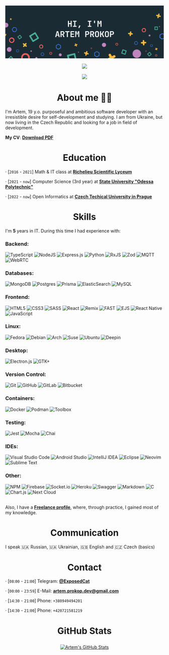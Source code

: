 [![Artem's GitHub Banner](./GitHubHeader.png)](https://github.com/exposedcat)  <!-- Banner by @braydoncoyer -->

<div align="center">
  
  <a href="https://t.me/ExposedCatDev">
    
  ![](https://img.shields.io/badge/Profile-Telegram-informational?style=for-the-badge&logo=telegram&logoColor=26A5E4&color=26A5E4)
    
  </a>
  <a href="https://www.reddit.com/user/ExposedCatDev">
    
  ![](https://img.shields.io/badge/Profile-Reddit-informational?style=for-the-badge&logo=reddit&logoColor=FF5700&color=FF5700)
  </a>
  
</div>

<h1 align="center">About me 👨‍💻</h1>
I'm Artem, 19 y.o. purposeful and ambitious software developer with an irresistible desire for self-development and studying.  
I am from Ukraine, but now living in the Czech Republic and looking for a job in field of development.  

<b>My CV</b>: <b><a href ="https://github.com/ExposedCat/ExposedCat/blob/main/Artem-Prokop-CV.pdf">Download PDF</a></b>

<h1 align="center">Education</h1>

· [`2016` - `2021`] Math & IT class at <b> <a href="http://rl.odessa.ua/index.php/en">Richelieu Scientific Lyceum</a> </b>  

· [`2021` - `now`] Computer Science (3rd year) at <b><a href="http://op.edu.ua/en">State University "Odessa Polytechnic"</a></b>  

· [`2022` - `now`] Open Informatics at <b><a href="http://cvut.cz">Czech Techical University in Prague</a></b>

<h1 align="center">Skills</h1>
I'm <b>5</b> years in IT. During this time I had experience with:
<h3>Backend:</h3>

![TypeScript](https://img.shields.io/badge/typescript-%23007ACC.svg?style=for-the-badge&logo=typescript&logoColor=white)
![NodeJS](https://img.shields.io/badge/node.js-6DA55F?style=for-the-badge&logo=node.js&logoColor=white)
![Express.js](https://img.shields.io/badge/express.js-%23404d59.svg?style=for-the-badge&logo=express&logoColor=%2361DAFB)
![Python](https://img.shields.io/badge/python-3670A0?style=for-the-badge&logo=python&logoColor=ffdd54)
![RxJS](https://img.shields.io/badge/rxjs-%23B7178C.svg?style=for-the-badge&logo=reactivex&logoColor=white)
![Zod](https://img.shields.io/badge/zod-%23102C53.svg?style=for-the-badge&logo=zorin&logoColor=white)
![MQTT](https://img.shields.io/badge/mqtt-%23660066.svg?style=for-the-badge&logo=mqtt&logoColor=white)
![WebRTC](https://img.shields.io/badge/webrtc-%23333333.svg?style=for-the-badge&logo=webrtc&logoColor=white)

<h3>Databases:</h3>

![MongoDB](https://img.shields.io/badge/MongoDB-%234ea94b.svg?style=for-the-badge&logo=mongodb&logoColor=white)
![Postgres](https://img.shields.io/badge/postgres-%23316192.svg?style=for-the-badge&logo=postgresql&logoColor=white)
![Prisma](https://img.shields.io/badge/MongoDB-%234ea94b.svg?style=for-the-badge&logo=mongodb&logoColor=white)
![ElasticSearch](https://img.shields.io/badge/-ElasticSearch-005571?style=for-the-badge&logo=elasticsearch)
![MySQL](https://img.shields.io/badge/mysql-%2300f.svg?style=for-the-badge&logo=mysql&logoColor=white)

<h3>Frontend:</h3>

![HTML5](https://img.shields.io/badge/html5-%23E34F26.svg?style=for-the-badge&logo=html5&logoColor=white)
![CSS3](https://img.shields.io/badge/css3-%231572B6.svg?style=for-the-badge&logo=css3&logoColor=white)
![SASS](https://img.shields.io/badge/SASS-hotpink.svg?style=for-the-badge&logo=SASS&logoColor=white)
![React](https://img.shields.io/badge/react-%2320232a.svg?style=for-the-badge&logo=react&logoColor=%2361DAFB)
![Remix](https://img.shields.io/badge/remix-%2320232a.svg?style=for-the-badge&logo=remix&logoColor=%2361DAFB)
![FAST](https://img.shields.io/badge/fast-%2320232a.svg?style=for-the-badge&logo=codefactor&logoColor=%23F44A6A)
![EJS](https://img.shields.io/badge/ejs-%2320232a.svg?style=for-the-badge&logo=jss&logoColor=%23F7DF1E)
![React Native](https://img.shields.io/badge/react_native-%2320232a.svg?style=for-the-badge&logo=react&logoColor=%2361DAFB)
![JavaScript](https://img.shields.io/badge/javascript-%23323330.svg?style=for-the-badge&logo=javascript&logoColor=%23F7DF1E)

<h3>Linux:</h3>

![Fedora](https://img.shields.io/badge/Fedora-294172?style=for-the-badge&logo=fedora&logoColor=white)
![Debian](https://img.shields.io/badge/Debian-D70A53?style=for-the-badge&logo=debian&logoColor=white)
![Arch](https://img.shields.io/badge/Arch%20Linux-1793D1?logo=arch-linux&logoColor=fff&style=for-the-badge)
![Suse](https://img.shields.io/badge/SUSE-0C322C?style=for-the-badge&logo=SUSE&logoColor=white)
![Ubuntu](https://img.shields.io/badge/Ubuntu-E95420?style=for-the-badge&logo=ubuntu&logoColor=white)
![Deepin](https://img.shields.io/badge/Deepin-007CFF?style=for-the-badge&logo=deepin&logoColor=white)

<h3>Desktop:</h3>

![Electron.js](https://img.shields.io/badge/Electron-191970?style=for-the-badge&logo=Electron&logoColor=white)
![GTK+](https://img.shields.io/badge/GTK-6A5FBB?style=for-the-badge&logo=nintendo-gamecube&logoColor=white)

<h3>Version Control:</h3>

![Git](https://img.shields.io/badge/git-%23F05033.svg?style=for-the-badge&logo=git&logoColor=white)
![GitHub](https://img.shields.io/badge/github-%23121011.svg?style=for-the-badge&logo=github&logoColor=white)
![GitLab](https://img.shields.io/badge/gitlab-%23181717.svg?style=for-the-badge&logo=gitlab&logoColor=white)
![Bitbucket](https://img.shields.io/badge/bitbucket-%230047B3.svg?style=for-the-badge&logo=bitbucket&logoColor=white)

<h3>Containers:</h3>

![Docker](https://img.shields.io/badge/docker-%232496ED.svg?style=for-the-badge&logo=docker&logoColor=white)
![Podman](https://img.shields.io/badge/podman-%23892CA0.svg?style=for-the-badge&logo=podman&logoColor=white)
![Toolbox](https://img.shields.io/badge/toolbox-%2351A2DA.svg?style=for-the-badge&logo=flatpak&logoColor=white)

<h3>Testing:</h3>

![Jest](https://img.shields.io/badge/jest-%23C21325.svg?style=for-the-badge&logo=jest&logoColor=white)
![Mocha](https://img.shields.io/badge/mocha-%238D6748.svg?style=for-the-badge&logo=mocha&logoColor=white)
![Chai](https://img.shields.io/badge/chai-%23A30701.svg?style=for-the-badge&logo=chai&logoColor=white)

<h3>IDEs:</h3>

![Visual Studio Code](https://img.shields.io/badge/Visual%20Studio%20Code-0078d7.svg?style=for-the-badge&logo=visual-studio-code&logoColor=white)
![Android Studio](https://img.shields.io/badge/Android%20Studio-3DDC84.svg?style=for-the-badge&logo=android-studio&logoColor=white)
![IntelliJ IDEA](https://img.shields.io/badge/IntelliJIDEA-000000.svg?style=for-the-badge&logo=intellij-idea&logoColor=white)
![Eclipse](https://img.shields.io/badge/Eclipse-FE7A16.svg?style=for-the-badge&logo=Eclipse&logoColor=white)
![Neovim](https://img.shields.io/badge/NeoVim-%2357A143.svg?&style=for-the-badge&logo=neovim&logoColor=white)
![Sublime Text](https://img.shields.io/badge/sublime_text-%23575757.svg?style=for-the-badge&logo=sublime-text&logoColor=important)

<h3>Other:</h3>

![NPM](https://img.shields.io/badge/NPM-%23000000.svg?style=for-the-badge&logo=npm&logoColor=white)
![Firebase](https://img.shields.io/badge/firebase-%23039BE5.svg?style=for-the-badge&logo=firebase)
![Socket.io](https://img.shields.io/badge/Socket.io-black?style=for-the-badge&logo=socket.io&badgeColor=010101)
![Heroku](https://img.shields.io/badge/heroku-%23430098.svg?style=for-the-badge&logo=heroku&logoColor=white)
![Swagger](https://img.shields.io/badge/-Swagger-%23Clojure?style=for-the-badge&logo=swagger&logoColor=white)
![Markdown](https://img.shields.io/badge/markdown-%23000000.svg?style=for-the-badge&logo=markdown&logoColor=white)
![C](https://img.shields.io/badge/c-%2300599C.svg?style=for-the-badge&logo=c&logoColor=white)
![Chart.js](https://img.shields.io/badge/chart.js-F5788D.svg?style=for-the-badge&logo=chart.js&logoColor=white)
![Next Cloud](https://img.shields.io/badge/Next%20Cloud-0B94DE?style=for-the-badge&logo=nextcloud&logoColor=white)



<br>
Also, I have a <b><a href="https://freelancehunt.com/freelancer/Jobgter.html">Freelance profile</a></b>, where, through practice, I gained most of my knowledge.  
  
<h1 align="center">Communication</h1>

I speak 🇺🇦 Russian, 🇺🇦 Ukrainian, 🇬🇧 English and 🇨🇿 Czech (basics)

<h1 align="center">Contact</h1>

· [`08`:`00` - `21`:`00`] Telegram: <b><a href="https://t.me/ExposedCat">@ExposedCat</a></b>  

· [`00`:`00` - `23`:`59`] E-Mail: <b><a href="mailto:artem.prokop.dev@gmail.com">artem.prokop.dev@gmail.com</a></b>  

· [`14`:`30` - `21`:`00`] Phone: `+380949494201`  

· [`14`:`30` - `21`:`00`] Phone: `+420721581219`  

<h1 align="center">GitHub Stats</h1>
<p align="center">
  <a href="https://github.com/exposedcat">
    <img align="center" style="margin:0.5rem" src="https://github-readme-stats.vercel.app/api?username=exposedcat&show_icons=true&line_height=27&count_private=true&title_color=ffffff&text_color=c9cacc&icon_color=4AB097&bg_color=1A2B34" alt="Artem's GitHub Stats" />
  </a>
</p>
